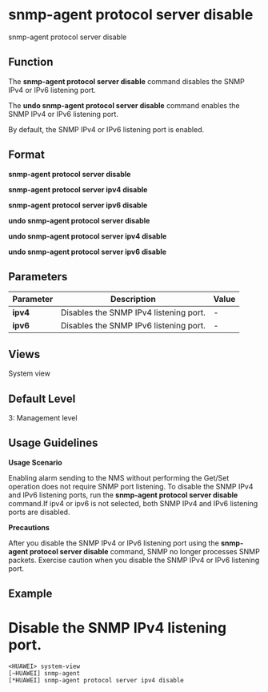 snmp-agent protocol server disable
==================================

snmp-agent protocol server disable

Function
--------



The **snmp-agent protocol server disable** command disables the SNMP IPv4 or IPv6 listening port.

The **undo snmp-agent protocol server disable** command enables the SNMP IPv4 or IPv6 listening port.



By default, the SNMP IPv4 or IPv6 listening port is enabled.


Format
------

**snmp-agent protocol server disable**

**snmp-agent protocol server ipv4 disable**

**snmp-agent protocol server ipv6 disable**

**undo snmp-agent protocol server disable**

**undo snmp-agent protocol server ipv4 disable**

**undo snmp-agent protocol server ipv6 disable**


Parameters
----------

| Parameter | Description | Value |
| --- | --- | --- |
| **ipv4** | Disables the SNMP IPv4 listening port. | - |
| **ipv6** | Disables the SNMP IPv6 listening port. | - |



Views
-----

System view


Default Level
-------------

3: Management level


Usage Guidelines
----------------

**Usage Scenario**

Enabling alarm sending to the NMS without performing the Get/Set operation does not require SNMP port listening. To disable the SNMP IPv4 and IPv6 listening ports, run the **snmp-agent protocol server disable** command.If ipv4 or ipv6 is not selected, both SNMP IPv4 and IPv6 listening ports are disabled.

**Precautions**

After you disable the SNMP IPv4 or IPv6 listening port using the **snmp-agent protocol server disable** command, SNMP no longer processes SNMP packets. Exercise caution when you disable the SNMP IPv4 or IPv6 listening port.


Example
-------

# Disable the SNMP IPv4 listening port.
```
<HUAWEI> system-view
[~HUAWEI] snmp-agent
[*HUAWEI] snmp-agent protocol server ipv4 disable

```